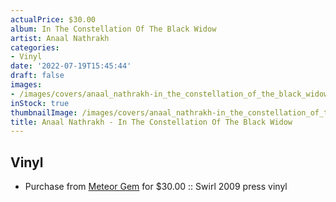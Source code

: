 ```yaml
---
actualPrice: $30.00
album: In The Constellation Of The Black Widow
artist: Anaal Nathrakh
categories:
- Vinyl
date: '2022-07-19T15:45:44'
draft: false
images:
- /images/covers/anaal_nathrakh-in_the_constellation_of_the_black_widow.png
inStock: true
thumbnailImage: /images/covers/anaal_nathrakh-in_the_constellation_of_the_black_widow-thumb.png
title: Anaal Nathrakh - In The Constellation Of The Black Widow
---
```


## Vinyl
* Purchase from [Meteor Gem](https://meteor-gem.com/products/used-anaal-nathrakh-in-the-constellation-of-the-black-widow-lp) for $30.00 :: Swirl 2009 press vinyl
